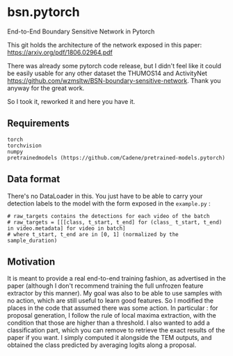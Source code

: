 # bsn.pytorch
End-to-End Boundary Sensitive Network in Pytorch

This git holds the architecture of the network exposed in this paper: https://arxiv.org/pdf/1806.02964.pdf

There was already some pytorch code release, but I didn't feel like it could be easily usable for any other dataset the THUMOS14 and ActivityNet https://github.com/wzmsltw/BSN-boundary-sensitive-network. Thank you anyway for the great work.

So I took it, reworked it and here you have it.


## Requirements

```
torch
torchvision
numpy
pretrainedmodels (https://github.com/Cadene/pretrained-models.pytorch)
```

## Data format

There's no DataLoader in this. You just have to be able to carry your detection labels to the model with the form exposed in the `example.py` : 
```
# raw_targets contains the detections for each video of the batch
# raw_targets = [[[class, t_start, t_end] for (class_ t_start, t_end) in video.metadata] for video in batch]
# where t_start, t_end are in [0, 1] (normalized by the sample_duration)
```


## Motivation

It is meant to provide a real end-to-end training fashion, as advertised in the paper (although I don't recommend training the full unfrozen feature extractor by this manner).
My goal was also to be able to use samples with no action, which are still useful to learn good features. So I modified the places in the code that assumed there was some action. In particular : for proposal generation, I follow the rule of local maxima extraction, with the condition that those are higher than a threshold.
I also wanted to add a classification part, which you can remove to retrieve the exact results of the paper if you want. I simply computed it alongside the TEM outputs, and obtained the class predicted by averaging logits along a proposal.
